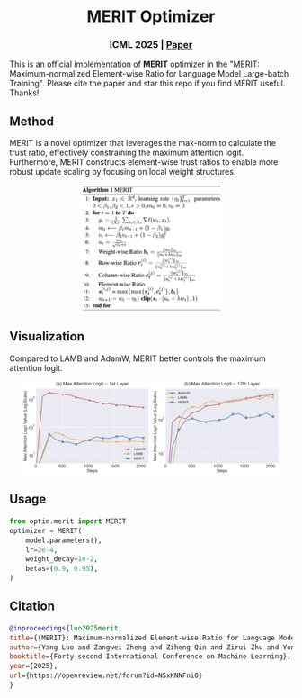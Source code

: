 <h1 align="center">MERIT Optimizer</h1>
<h3 align="center">ICML 2025 | <a href="https://openreview.net/forum?id=NSxKNNFni0">Paper</a></h3>

This is an official implementation of **MERIT** optimizer in the "MERIT: Maximum-normalized Element-wise Ratio for Language Model Large-batch Training". Please cite the paper and star this repo if you find MERIT useful. Thanks!

## Method

MERIT is a novel optimizer that leverages the max-norm to calculate the trust ratio, effectively constraining the maximum attention logit. Furthermore, MERIT constructs element-wise trust ratios to enable more robust update scaling by focusing on local weight structures.

<p align="center">
<img src="figs/method.png" alt="CAME optimizer pseudo code" width="50%" />
</p>

## Visualization
Compared to LAMB and AdamW, MERIT better controls the maximum attention logit.

<p align="center">
  <img src="figs/MAL_med_1layer.png" alt="Figure 1" width="45%" />
  <img src="figs/MAL_med_12layer.png" alt="Figure 2" width="45%" />
</p>

## Usage

```python
from optim.merit import MERIT
optimizer = MERIT(
    model.parameters(),
    lr=2e-4,
    weight_decay=1e-2,
    betas=(0.9, 0.95),
)
```

## Citation

```bibtex
@inproceedings{luo2025merit,
title={{MERIT}: Maximum-normalized Element-wise Ratio for Language Model Large-batch Training},
author={Yang Luo and Zangwei Zheng and Ziheng Qin and Zirui Zhu and Yong Liu and Yang You},
booktitle={Forty-second International Conference on Machine Learning},
year={2025},
url={https://openreview.net/forum?id=NSxKNNFni0}
}
```
